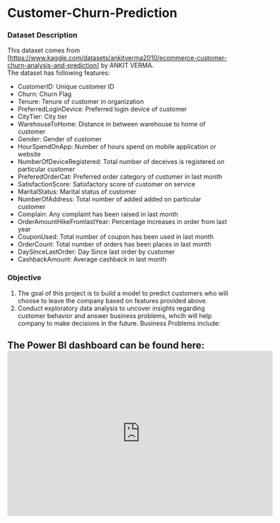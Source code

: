 # Customer-Churn-Prediction
### Dataset Description
This dataset comes from [https://www.kaggle.com/datasets/ankitverma2010/ecommerce-customer-churn-analysis-and-prediction] by ANKIT VERMA.   
The dataset has following features:  
* CustomerID: Unique customer ID
* Churn: Churn Flag
* Tenure: Tenure of customer in organization
* PreferredLoginDevice: Preferred login device of customer
* CityTier: City tier
* WarehouseToHome: Distance in between warehouse to home of customer
* Gender: Gender of customer
* HourSpendOnApp: Number of hours spend on mobile application or website
* NumberOfDeviceRegistered: Total number of deceives is registered on particular customer
* PreferedOrderCat: Preferred order category of customer in last month
* SatisfactionScore: Satisfactory score of customer on service
* MaritalStatus: Marital status of customer
* NumberOfAddress: Total number of added added on particular customer
* Complain: Any complaint has been raised in last month
* OrderAmountHikeFromlastYear: Percentage increases in order from last year
* CouponUsed: Total number of coupon has been used in last month
* OrderCount: Total number of orders has been places in last month
* DaySinceLastOrder: Day Since last order by customer
* CashbackAmount: Average cashback in last month

### Objective
1. The goal of this project is to build a model to predict customers who will choose to leave the company based on features provided above.
2. Conduct exploratory data analysis to uncover insights regarding customer behavior and answer business problems, whcih will help company to make decisions in the future. Business Problems include:  

## The Power BI dashboard can be found here: <iframe title="Report Section" width="600" height="373.5" src="https://app.powerbi.com/view?r=eyJrIjoiM2UzYjRkN2EtZTMwOC00NzgzLTkxYTAtNDU5ZjhlYTA0OTJjIiwidCI6IjlkZGFhY2ExLTM4OWYtNGNiMS1hMTEzLTA4MWJlNmNjMjVmYyIsImMiOjZ9" frameborder="0" allowFullScreen="true"></iframe>
